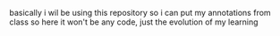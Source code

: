 basically i wil be using this repository so i can put my annotations from class
so here it won't be any code, just the evolution of my learning